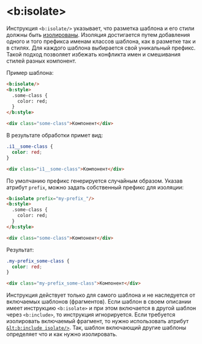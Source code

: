 # &lt;b:isolate&gt;

Инструкция `<b:isolate/>` указывает, что разметка шаблона и его стили должны быть [изолированы](isolate-style.md). Изоляция достигается путем добавления одного и того префикса именам классов шаблона, как в разметке так и в стилях. Для каждого шаблона выбирается свой уникальный префикс. Такой подход позволяет избежать конфликта имен и смешивания стилей разных компонент.

Пример шаблона:

```html
<b:isolate/>
<b:style>
  .some-class {
    color: red;
  }
</b:style>

<div class="some-class">Компонент</div>
```

В результате обработки примет вид:

```css
.i1__some-class {
  color: red;
}
```

```html
<div class="i1__some-class">Компонент</div>
```

По умолчанию префикс генерируется случайным образом. Указав атрибут `prefix`, можно задать собственный префикс для изоляции:

```html
<b:isolate prefix="my-prefix_"/>
<b:style>
  .some-class {
    color: red;
  }
</b:style>

<div class="some-class">Компонент</div>
```

Результат:

```css
.my-prefix_some-class {
  color: red;
}
```

```html
<div class="my-prefix_some-class">Компонент</div>
```

Инструкция действует только для самого шаблона и не наследуется от включаемых шаблонов (фрагментов). Если шаблон в своем описании имеет инструкцию `<b:isolate>` и при этом включается в другой шаблон через `<b:include>`, то инструкция игнорируется. Если требуется изолировать включаемый фрагмент, то нужно использовать атрибут [`&lt;b:include isolate/>`](b-include.md#Изоляция-стилей). Так, шаблон включающий другие шаблоны определяет что и как нужно изолировать.
